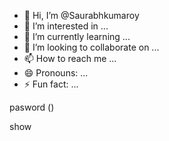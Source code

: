 - 👋 Hi, I’m @Saurabhkumaroy
- 👀 I’m interested in ...
- 🌱 I’m currently learning ...
- 💞️ I’m looking to collaborate on ...
- 📫 How to reach me ...
- 😄 Pronouns: ...
- ⚡ Fun fact: ...

<!---id ydv_sakshi__
Saurabhkumaroy/Saurabhkumaroy is a ✨ special ✨ repository because its `README.md` (this file) appears on your GitHub profile.
You can click the Preview link to take a look at your changes.
--->pasword ()
show
